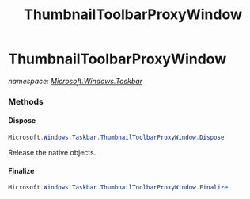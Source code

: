 ﻿---
title: ThumbnailToolbarProxyWindow
---

# ThumbnailToolbarProxyWindow
_namespace: [Microsoft.Windows.Taskbar](N-Microsoft.Windows.Taskbar.html)_



### Methods

#### Dispose
```csharp
Microsoft.Windows.Taskbar.ThumbnailToolbarProxyWindow.Dispose
```
Release the native objects.

#### Finalize
```csharp
Microsoft.Windows.Taskbar.ThumbnailToolbarProxyWindow.Finalize
```





